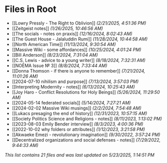 # Files in Root

- [[Lowry Pressly - The Right to Oblivion]] *(2/21/2025, 4:51:36 PM)*
- [[Zeitgeist notes]] *(1/26/2025, 10:46:56 AM)*
- [[The socials - notes on praxis]] *(12/16/2024, 8:02:43 AM)*
- [[The Guest House - Jalaluddin Rumi]] *(11/28/2024, 10:44:58 AM)*
- [[North American Time]] *(11/13/2024, 9:30:54 AM)*
- [[Massive Wiki - some affordances]] *(10/25/2024, 4:01:24 PM)*
- [[Bill Anderson]] *(8/23/2024, 7:31:04 AM)*
- [[C.S. Lewis - advice to a young writer]] *(8/18/2024, 7:32:31 AM)*
- [[NOĒMA Issue № 3]] *(8/8/2024, 7:33:44 AM)*
- [[Donna Thomson - if there is anyone to remember]] *(7/21/2024, 11:01:26 AM)*
- [[2024-07-10 nihilism and purpose]] *(7/13/2024, 3:57:03 PM)*
- [[Interpreting Modernity - notes]] *(6/13/2024, 10:25:43 AM)*
- [[Joy Haro - Conflict Resolutions for Holy Beings]] *(5/26/2024, 11:29:50 AM)*
- [[2024-05-14 federated socials]] *(5/14/2024, 7:27:21 AM)*
- [[2024-02-02 Massive Wiki musings]] *(2/2/2024, 7:54:48 AM)*
- [[Lukacs presaging the end of history]] *(12/31/2023, 10:57:15 AM)*
- [[Society Politics Science and Religions - notes]] *(8/11/2023, 1:13:02 PM)*
- [[2023-08-03 Emily Bender interview]] *(8/3/2023, 4:00:36 PM)*
- [[2022-10-02 why folders or attributes]] *(1/12/2023, 3:21:58 PM)*
- [[Akwaeke Emezi - revolutionary imagination]] *(9/30/2022, 3:57:24 PM)*
- [[Decentralized organizations and social defenses - notes]] *(7/29/2022, 9:44:33 AM)*

*This list contains 21 files and was last updated on 5/23/2025, 1:14:51 PM*